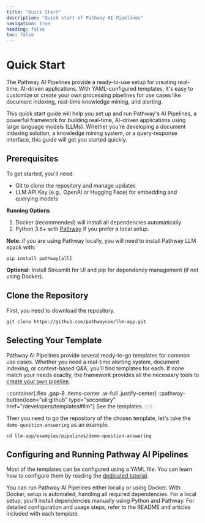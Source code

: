 ```yaml
---
title: "Quick Start"
description: "Quick start of Pathway AI Pipelines"
navigation: true
heading: false
toc: false
---
```


# Quick Start

The Pathway AI Pipelines provide a ready-to-use setup for creating real-time, AI-driven applications. With YAML-configured templates, it's easy to customize or create your own processing pipelines for use cases like document indexing, real-time knowledge mining, and alerting.

This quick start guide will help you set up and run Pathway's AI Pipelines, a powerful framework for building real-time, AI-driven applications using large language models (LLMs). Whether you’re developing a document indexing solution, a knowledge mining system, or a query-response interface, this guide will get you started quickly.

## Prerequisites

To get started, you'll need:
- Git to clone the repository and manage updates
- LLM API Key (e.g., OpenAI or Hugging Face) for embedding and querying models

**Running Options**
1. Docker (recommended) will install all dependencies automatically
2. Python 3.8+ with [Pathway](/developers/user-guide/introduction/installation) if you prefer a local setup.

**Note**: if you are using Pathway locally, you will need to install Pathway LLM xpack with:

```
pip install pathway[all]
```

**Optional**: Install Streamlit for UI and pip for dependency management (if not using Docker).


## Clone the Repository

First, you need to download the repository.

```
git clone https://github.com/pathwaycom/llm-app.git
```


## Selecting Your Template

Pathway AI Pipelines provide several ready-to-go templates for common use cases.
Whether you need a real-time alerting system, document indexing, or context-based Q&A, you’ll find templates for each.
If none match your needs exactly, the framework provides all the necessary tools to [create your own pipeline](/developers/user-guide/llm-xpack/llm-app-pathway).

::container{.flex .gap-8 .items-center .w-full .justify-center}
    ::pathway-button{icon="uil:github" type="secondary" href="/developers/templates#llm"}
    See the templates.
    ::
::

Then you need to go the repository of the chosen template, let's take the `demo-question-answering` as an example.

```
cd llm-app/examples/pipelines/demo-question-answering
```

## Configuring and Running Pathway AI Pipelines

Most of the templates can be configured using a YAML file.
You can learn how to configure them by reading the [dedicated tutorial](/developers/ai-pipelines/configure-yaml).

You can run Pathway AI Pipelines either locally or using Docker.
With Docker, setup is automated, handling all required dependencies.
For a local setup, you’ll install dependencies manually using Python and Pathway.
For detailed configuration and usage steps, refer to the README and articles included with each template.
